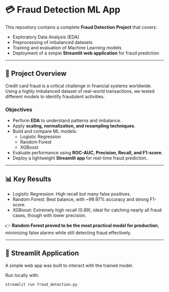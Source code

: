 # 💳 Fraud Detection ML App

This repository contains a complete **Fraud Detection Project** that covers:
- Exploratory Data Analysis (EDA)
- Preprocessing of imbalanced datasets
- Training and evaluation of Machine Learning models
- Deployment of a simple **Streamlit web application** for fraud prediction

---

## 📌 Project Overview
Credit card fraud is a critical challenge in financial systems worldwide.  
Using a highly imbalanced dataset of real-world transactions, we tested different models to identify fraudulent activities.

### Objectives
- Perform **EDA** to understand patterns and imbalance.
- Apply **scaling, normalization, and resampling techniques**.
- Build and compare ML models:
  - Logistic Regression
  - Random Forest
  - XGBoost
- Evaluate performance using **ROC-AUC, Precision, Recall, and F1-score**.
- Deploy a lightweight **Streamlit app** for real-time fraud prediction.

---

## 📊 Key Results
- Logistic Regression: High recall but many false positives.
- Random Forest: Best balance, with ~99.97% accuracy and strong F1-score.
- XGBoost: Extremely high recall (0.99), ideal for catching nearly all fraud cases, though with lower precision.

👉 **Random Forest proved to be the most practical model for production**, minimizing false alarms while still detecting fraud effectively.

---

## 🚀 Streamlit Application
A simple web app was built to interact with the trained model.

Run locally with:
```bash
streamlit run fraud_detection.py
